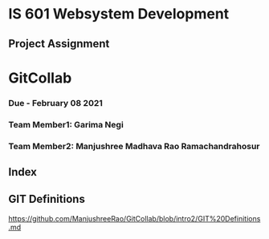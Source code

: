 # IS 601 Websystem Development #
## Project Assignment ##
# GitCollab
### Due - February 08 2021 
### Team Member1: Garima Negi 
### Team Member2: Manjushree Madhava Rao Ramachandrahosur
## Index ##
## GIT Definitions ##
https://github.com/ManjushreeRao/GitCollab/blob/intro2/GIT%20Definitions.md
